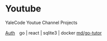 # Youtube
YaleCode Youtue Channel Projects

[Auth](https://github.com/cbot918/youtube/tree/auth-go-react-sqlite)　go | react | sqlite3 | docker
[md/go-tutor](https://github.com/cbot918/youtube/tree/md/go-tutor)
